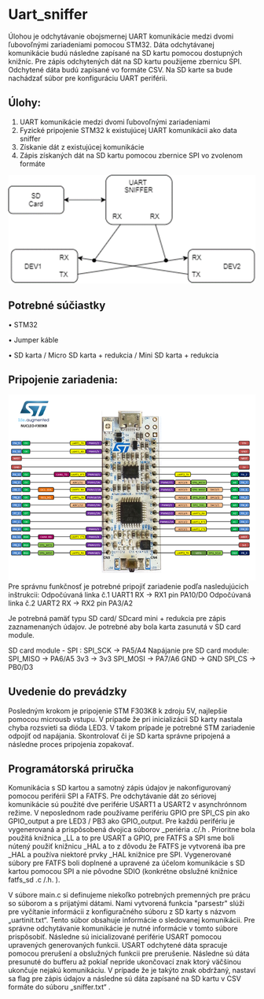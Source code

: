 # Uart_sniffer
Úlohou je odchytávanie obojsmernej UART komunikácie medzi dvomi ľubovoľnými zariadeniami pomocou STM32. Dáta odchytávanej komunikácie budú následne zapísané na SD kartu pomocou dostupných knižníc. Pre zápis odchytených dát na SD kartu použijeme zbernicu SPI. Odchytené dáta budú zapísané vo formáte CSV. Na SD karte sa bude nachádzať súbor pre konfiguráciu UART periférii.
## Úlohy:
1.	UART komunikácie medzi dvomi ľubovoľnými zariadeniami
2.	Fyzické pripojenie STM32 k existujúcej UART komunikácii ako data sniffer
3.	Získanie dát z existujúcej komunikácie
4.	Zápis získaných dát na SD kartu pomocou zbernice SPI vo zvolenom formáte

![](blokova_schema.png)
## Potrebné súčiastky	
•	STM32

•	Jumper káble

•	SD karta / Micro SD karta + redukcia / Mini SD karta + redukcia

 
## Pripojenie zariadenia:
![](stm32f303k8_pinout.png)
Pre správnu funkčnosť je potrebné pripojiť zariadenie podľa nasledujúcich inštrukcii:
Odpočúvaná linka č.1    		UART1 RX -> RX1 	pin PA10/D0
Odpočúvaná linka č.2    		UART2 RX -> RX2	pin PA3/A2

Je potrebná pamäť typu SD card/ SDcard mini + redukcia pre zápis zaznamenaných údajov. Je potrebné aby bola karta zasunutá v SD card module.
	
SD card module - SPI :  	SPI_SCK -> 	PA5/A4			Napájanie pre SD card module:
			SPI_MISO ->	PA6/A5				3v3 -> 3v3
			SPI_MOSI -> 	PA7/A6				GND -> GND
			SPI_CS ->	PB0/D3

## Uvedenie do prevádzky
Posledným krokom je pripojenie STM F303K8 k zdroju 5V, najlepšie pomocou microusb vstupu.
V prípade že pri inicializácii SD karty nastala chyba rozsvieti sa dióda LED3. V takom prípade je potrebné STM zariadenie odpojiť od napájania. Skontrolovať či je SD karta správne pripojená a následne proces pripojenia zopakovať.


## Programátorská priručka
Komunikácia s SD kartou a samotný zápis údajov je nakonfigurovaný pomocou periférii SPI a FATFS. Pre odchytávanie dát zo sériovej komunikácie sú použité dve periférie USART1 a USART2 v asynchrónnom režime. V neposlednom rade používame perifériu GPIO pre SPI_CS pin ako GPIO_output a pre LED3 / PB3 ako GPIO_output. 
Pre každú perifériu je vygenerovaná a prispôsobená dvojica súborov  _periéria .c/.h .
Prioritne bola použitá knižnica _LL a to pre USART a  GPIO, pre FATFS a SPI sme boli nútený použiť knižnicu _HAL a to z dôvodu že FATFS je vytvorená iba pre _HAL a používa niektoré prvky _HAL knižnice pre SPI.
Vygenerované súbory pre FATFS boli doplnené a upravené za účelom komunikácie s SD kartou pomocou SPI a nie pôvodne SDIO (konkrétne obslužné knižnice fatfs_sd .c /.h. ).

V súbore main.c si definujeme niekoľko potrebných premenných pre prácu so súborom a s prijatými dátami.  Nami vytvorená funkcia "parsestr" slúži pre vyčítanie informácii z konfiguračného súboru z SD karty s názvom „uartinit.txt“. Tento súbor obsahuje informácie o sledovanej komunikácii. Pre správne odchytávanie komunikácie je nutné informácie v tomto súbore prispôsobiť. 
Následne sú inicializované periférie USART pomocou upravených generovaných funkcii.
USART odchytené dáta spracuje pomocou prerušení a obslužných funkcii pre prerušenie. Následne sú dáta presunuté do bufferu až pokiaľ nepríde ukončovací znak ktorý väčšinou ukončuje nejakú komunikáciu. V prípade že je takýto znak obdržaný, nastaví sa flag pre zápis údajov a následne sú dáta zapísané na SD kartu v CSV formáte do súboru „sniffer.txt“ .
